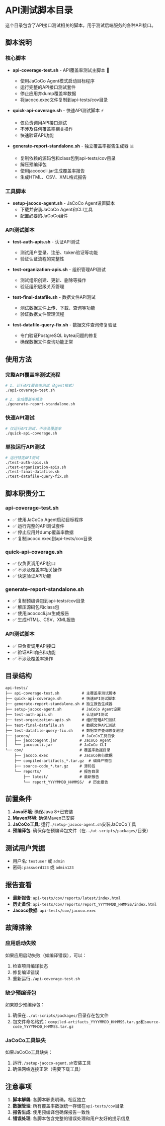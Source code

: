 # API测试脚本目录

这个目录包含了API接口测试相关的脚本，用于测试后端服务的各种API接口。

## 脚本说明

### 核心脚本

- **api-coverage-test.sh** - API覆盖率测试主脚本 🎯
  - 使用JaCoCo Agent模式启动目标程序
  - 运行完整的API接口测试套件
  - 停止应用并dump覆盖率数据
  - 将jacoco.exec文件复制到api-tests/cov目录

- **quick-api-coverage.sh** - 快速API测试脚本 ⚡
  - 仅负责调用API接口测试
  - 不涉及任何覆盖率相关操作
  - 快速验证API功能

- **generate-report-standalone.sh** - 独立覆盖率报告生成器 📊
  - 复制依赖的源码包和class包到api-tests/cov目录
  - 解压预编译包
  - 使用jacococli.jar生成覆盖率报告
  - 生成HTML、CSV、XML格式报告

### 工具脚本

- **setup-jacoco-agent.sh** - JaCoCo Agent设置脚本
  - 下载并安装JaCoCo Agent和CLI工具
  - 配置必要的JaCoCo组件

### API测试脚本

- **test-auth-apis.sh** - 认证API测试
  - 测试用户登录、注册、token验证等功能
  - 验证认证流程的完整性

- **test-organization-apis.sh** - 组织管理API测试
  - 测试组织创建、更新、删除等操作
  - 验证组织层级关系管理

- **test-final-datafile.sh** - 数据文件API测试
  - 测试数据文件上传、下载、查询等功能
  - 验证数据文件管理流程

- **test-datafile-query-fix.sh** - 数据文件查询修复验证
  - 专门验证PostgreSQL bytea问题的修复
  - 确保数据文件查询功能正常

## 使用方法

### 完整API覆盖率测试流程

```bash
# 1. 运行API覆盖率测试（Agent模式）
./api-coverage-test.sh

# 2. 生成覆盖率报告
./generate-report-standalone.sh
```

### 快速API测试

```bash
# 仅运行API测试，不涉及覆盖率
./quick-api-coverage.sh
```

### 单独运行API测试

```bash
# 运行特定API测试
./test-auth-apis.sh
./test-organization-apis.sh
./test-final-datafile.sh
./test-datafile-query-fix.sh
```

## 脚本职责分工

### api-coverage-test.sh
- ✅ 使用JaCoCo Agent启动目标程序
- ✅ 运行完整的API测试套件
- ✅ 停止应用并dump覆盖率数据
- ✅ 复制jacoco.exec到api-tests/cov目录

### quick-api-coverage.sh
- ✅ 仅负责调用API接口
- ✅ 不涉及覆盖率相关操作
- ✅ 快速验证API功能

### generate-report-standalone.sh
- ✅ 复制预编译包到api-tests/cov目录
- ✅ 解压源码包和class包
- ✅ 使用jacococli.jar生成报告
- ✅ 生成HTML、CSV、XML报告

### API测试脚本
- ✅ 只负责调用API接口
- ✅ 验证API响应和功能
- ✅ 不涉及覆盖率操作

## 目录结构

```
api-tests/
├── api-coverage-test.sh          # 主覆盖率测试脚本
├── quick-api-coverage.sh         # 快速API测试脚本
├── generate-report-standalone.sh # 独立报告生成器
├── setup-jacoco-agent.sh         # JaCoCo Agent设置
├── test-auth-apis.sh             # 认证API测试
├── test-organization-apis.sh     # 组织管理API测试
├── test-final-datafile.sh        # 数据文件API测试
├── test-datafile-query-fix.sh    # 数据文件查询修复验证
├── jacoco/                       # JaCoCo工具目录
│   ├── jacocoagent.jar          # JaCoCo Agent
│   └── jacococli.jar            # JaCoCo CLI
└── cov/                         # 覆盖率数据目录
    ├── jacoco.exec              # JaCoCo执行数据
    ├── compiled-artifacts_*.tar.gz  # 编译产物包
    ├── source-code_*.tar.gz     # 源码包
    └── reports/                 # 报告目录
        ├── latest/              # 最新报告
        └── report_YYYYMMDD_HHMMSS/  # 历史报告
```

## 前置条件

1. **Java环境**: 确保Java 8+已安装
2. **Maven环境**: 确保Maven已安装
3. **JaCoCo工具**: 运行`./setup-jacoco-agent.sh`安装JaCoCo工具
4. **预编译包**: 确保存在预编译包文件（在`../ut-scripts/packages/`目录）

## 测试用户凭据

- 用户名: `testuser` 或 `admin`
- 密码: `password123` 或 `admin123`

## 报告查看

- **最新报告**: `api-tests/cov/reports/latest/index.html`
- **历史备份**: `api-tests/cov/reports/report_YYYYMMDD_HHMMSS/index.html`
- **Jacoco数据**: `api-tests/cov/jacoco.exec`

## 故障排除

### 应用启动失败
如果应用启动失败（如编译错误），可以：
1. 检查项目编译状态
2. 修复编译错误
3. 重新运行`./api-coverage-test.sh`

### 缺少预编译包
如果缺少预编译包：
1. 确保在`../ut-scripts/packages/`目录存在包文件
2. 包文件命名格式：`compiled-artifacts_YYYYMMDD_HHMMSS.tar.gz`和`source-code_YYYYMMDD_HHMMSS.tar.gz`

### JaCoCo工具缺失
如果JaCoCo工具缺失：
1. 运行`./setup-jacoco-agent.sh`安装工具
2. 确保网络连接正常（需要下载工具）

## 注意事项

1. **脚本解耦**: 各脚本职责明确，相互独立
2. **数据管理**: 所有覆盖率数据统一存储在`api-tests/cov`目录
3. **报告生成**: 使用预编译包确保报告一致性
4. **错误处理**: 各脚本包含完整的错误处理和用户友好的提示信息